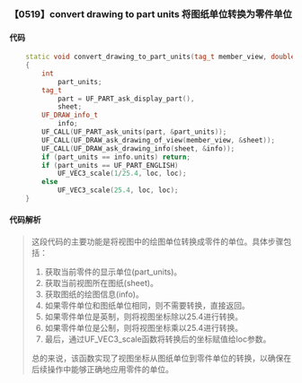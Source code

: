 ### 【0519】convert drawing to part units 将图纸单位转换为零件单位

#### 代码

```cpp
    static void convert_drawing_to_part_units(tag_t member_view, double *loc)  
    {  
        int  
            part_units;  
        tag_t  
            part = UF_PART_ask_display_part(),  
            sheet;  
        UF_DRAW_info_t  
            info;  
        UF_CALL(UF_PART_ask_units(part, &part_units));  
        UF_CALL(UF_DRAW_ask_drawing_of_view(member_view, &sheet));  
        UF_CALL(UF_DRAW_ask_drawing_info(sheet, &info));  
        if (part_units == info.units) return;  
        if (part_units == UF_PART_ENGLISH)  
            UF_VEC3_scale(1/25.4, loc, loc);  
        else  
            UF_VEC3_scale(25.4, loc, loc);  
    }

```

#### 代码解析

> 这段代码的主要功能是将视图中的绘图单位转换成零件的单位。具体步骤包括：
>
> 1. 获取当前零件的显示单位(part_units)。
> 2. 获取当前视图所在图纸(sheet)。
> 3. 获取图纸的绘图信息(info)。
> 4. 如果零件单位和图纸单位相同，则不需要转换，直接返回。
> 5. 如果零件单位是英制，则将视图坐标除以25.4进行转换。
> 6. 如果零件单位是公制，则将视图坐标乘以25.4进行转换。
> 7. 最后，通过UF_VEC3_scale函数将转换后的坐标赋值给loc参数。
>
> 总的来说，该函数实现了视图坐标从图纸单位到零件单位的转换，以确保在后续操作中能够正确地应用零件的单位。
>
